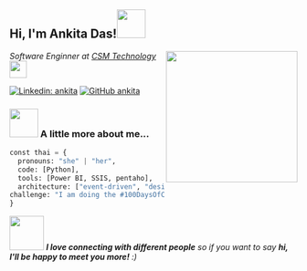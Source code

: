 <h2> Hi, I'm Ankita Das!<img src="https://media.giphy.com/media/mGcNjsfWAjY5AEZNw6/giphy.gif" width="50"></h2>
<img align='right' src="https://media.giphy.com/media/ieyl9zmCjO4b4t6qoY/giphy.gif" width="230">
<p><em>Software Enginner at <a href="http://www.unb.br">CSM Technology</a><img src="https://media.giphy.com/media/WUlplcMpOCEmTGBtBW/giphy.gif" width="30"> 
</em></p>
 
[![Linkedin: ankita](https://img.shields.io/badge/-ankitadas-blue?style=flat-square&logo=Linkedin&logoColor=white&link=https://www.linkedin.com/in/ankitadas/)](https://www.linkedin.com/in/ankita-d-4371b8138/)
[![GitHub ankita](https://img.shields.io/github/followers/thaiane?label=follow&style=social)](https://github.com/ankitapiu)
 
 
### <img src="https://media.giphy.com/media/VgCDAzcKvsR6OM0uWg/giphy.gif" width="50"> A little more about me...  
 
```Python
const thai = {
  pronouns: "she" | "her",
  code: [Python],
  tools: [Power BI, SSIS, pentaho],
  architecture: ["event-driven", "design system pattern"],
challenge: "I am doing the #100DaysOfCode challenge focused on Data Enginnering"
}
```
 
<img src="https://media.giphy.com/media/LnQjpWaON8nhr21vNW/giphy.gif" width="60"> <em><b>I love connecting with different people</b> so if you want to say <b>hi, I'll be happy to meet you more!</b> :)</em>

